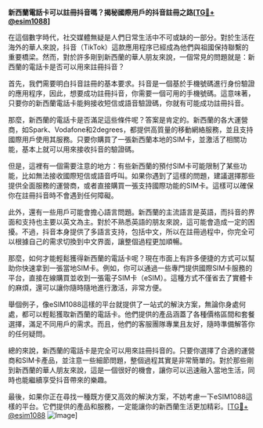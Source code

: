 **新西蘭電話卡可以註冊抖音嗎？揭秘國際用戶的抖音註冊之路[[TG💪+ @esim1088](https://t.me/s/esim1088)]**

在這個數字時代，社交媒體無疑是人們日常生活中不可或缺的一部分。對於生活在海外的華人來說，抖音（TikTok）這款應用程序已經成為他們與祖國保持聯繫的重要橋梁。然而，對於許多剛到新西蘭的華人朋友來說，一個常見的問題就是：新西蘭的電話卡是否可以用來註冊抖音？

首先，我們需要明白抖音註冊的基本要求。抖音是一個基於手機號碼進行身份驗證的應用程序，因此，想要成功註冊抖音，你需要一個可用的手機號碼。這意味著，只要你的新西蘭電話卡能夠接收短信或語音驗證碼，你就有可能成功註冊抖音。

那麼，新西蘭的電話卡是否滿足這些條件呢？答案是肯定的。新西蘭的各大運營商，如Spark、Vodafone和2degrees，都提供高質量的移動網絡服務，並且支持國際用戶使用其服務。只要你購買了一張新西蘭本地的SIM卡，並激活了相關功能，基本上就可以用來接收抖音的驗證碼。

但是，這裡有一個需要注意的地方：有些新西蘭的預付SIM卡可能限制了某些功能，比如無法接收國際短信或語音呼叫。如果你遇到了這樣的問題，建議選擇那些提供全面服務的運營商，或者直接購買一張支持國際功能的SIM卡。這樣可以確保你在註冊抖音時不會遇到任何障礙。

此外，還有一些用戶可能會擔心語言問題。新西蘭的主流語言是英語，而抖音的界面和支持也主要以英文為主。對於不熟悉英語的朋友來說，這可能會造成一定的困擾。不過，抖音本身提供了多語言支持，包括中文，所以在註冊過程中，你完全可以根據自己的需求切換到中文界面，讓整個過程更加順暢。

那麼，如何才能輕鬆獲得新西蘭的電話卡呢？現在市面上有許多便捷的方式可以幫助你快速拿到一張當地SIM卡。例如，你可以通過一些專門提供國際SIM卡服務的平台，直接在線購買並收到一張電子SIM卡（eSIM）。這種方式不僅省去了實體卡的麻煩，還可以讓你隨時隨地進行激活，非常方便。

舉個例子，像eSIM1088這樣的平台就提供了一站式的解決方案，無論你身處何處，都可以輕鬆獲取新西蘭的電話卡。他們提供的產品涵蓋了各種價格區間和套餐選擇，滿足不同用戶的需求。而且，他們的客服團隊專業且友好，隨時準備解答你的任何疑問。

總的來說，新西蘭的電話卡是完全可以用來註冊抖音的。只要你選擇了合適的運營商和SIM卡產品，並注意一些細節問題，整個過程其實是非常簡單的。對於那些剛到新西蘭的華人朋友來說，這是一個很好的機會，讓你可以迅速融入當地生活，同時也能繼續享受抖音帶來的樂趣。

最後，如果你正在尋找一種既方便又高效的解決方案，不妨考慮一下eSIM1088這樣的平台。它們提供的產品和服務，一定能讓你的新西蘭生活更加精彩。[[TG💪+ @esim1088](https://t.me/s/esim1088) ![Image](https://i.postimg.cc/4NQfJmqS/Snipaste-2025-05-13-00-14-12.png)]